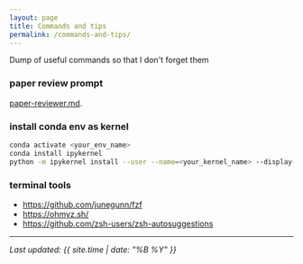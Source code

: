 ```yaml
---
layout: page
title: Commands and tips
permalink: /commands-and-tips/
---
```


Dump of useful commands so that I don't forget them 

### paper review prompt

[paper-reviewer.md](/files/prompts/paper-reviewer.md).

### install conda env as kernel

```bash
conda activate <your_env_name>
conda install ipykernel
python -m ipykernel install --user --name=<your_kernel_name> --display-name="<your_env_name>"
```

### terminal tools

- https://github.com/junegunn/fzf
- https://ohmyz.sh/
- https://github.com/zsh-users/zsh-autosuggestions

---

*Last updated: {{ site.time | date: "%B %Y" }}*